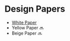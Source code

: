 # Design Papers

- [White Paper](https://github.com/gopalproject/papers/blob/dd6df487db7d4ee954c2c2f5fdb71b611af4c649/Gopal%20White%20Paper.pdf)
- Yellow Paper 🔜
- Beige Paper 🔜
